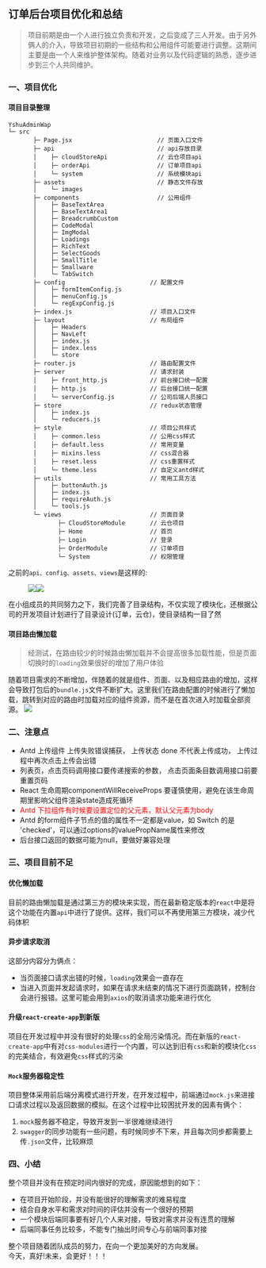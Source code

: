 ## 订单后台项目优化和总结
> 项目前期是由一个人进行独立负责和开发，之后变成了三人开发。由于另外俩人的介入，导致项目初期的一些结构和公用组件可能要进行调整。这期间主要是由一个人来维护整体架构。随着对业务以及代码逻辑的熟悉，逐步进步到三个人共同维护。
### 一、项目优化
#### 项目目录整理
```
YshuAdminWap
└─ src
       ├─ Page.jsx                        // 页面入口文件
       ├─ api                             // api存放目录
       │    ├─ cloudStoreApi              // 云仓项目api
       │    ├─ orderApi                   // 订单项目api
       │    └─ system                     // 系统模块api
       ├─ assets                          // 静态文件存放
       │    └─ images
       ├─ components                      // 公用组件
       │    ├─ BaseTextArea
       │    ├─ BaseTextArea1
       │    ├─ BreadcrumbCustom
       │    ├─ CodeModal
       │    ├─ ImgModal
       │    ├─ Loadings
       │    ├─ RichText
       │    ├─ SelectGoods
       │    ├─ SmallTitle
       │    ├─ Smallware
       │    └─ TabSwitch
       ├─ config                        // 配置文件
       │    ├─ formItemConfig.js
       │    ├─ menuConfig.js
       │    └─ regExpConfig.js
       ├─ index.js                      // 项目入口文件
       ├─ layout                        // 布局组件
       │    ├─ Headers
       │    ├─ NavLeft
       │    ├─ index.js
       │    ├─ index.less
       │    └─ store
       ├─ router.js                     // 路由配置文件
       ├─ server                        // 请求封装
       │    ├─ front_http.js            // 前台接口统一配置
       │    ├─ http.js                  // 后台接口统一配置
       │    └─ serverConfig.js          // 公司后端人员接口
       ├─ store                         // redux状态管理
       │    ├─ index.js
       │    └─ reducers.js
       ├─ style                         // 项目公共样式
       │    ├─ common.less              // 公用css样式
       │    ├─ default.less             // 常用变量
       │    ├─ mixins.less              // css混合器
       │    ├─ reset.less               // css重置样式
       │    └─ theme.less               // 自定义antd样式
       ├─ utils                         // 常用工具方法
       │    ├─ buttonAuth.js
       │    ├─ index.js
       │    ├─ requireAuth.js
       │    └─ tools.js
       └─ views                         // 页面目录
              ├─ CloudStoreModule       // 云仓项目
              ├─ Home                   // 首页
              ├─ Login                  // 登录
              ├─ OrderModule            // 订单项目
              └─ System                 // 权限管理
```
之前的`api、config、assets、views`是这样的:
<figure>
  <img src="./shotscreen/beforeApi.png"><img src="./shotscreen/beforeConfig1.png">
</figure>

在小组成员的共同努力之下，我们完善了目录结构，不仅实现了模块化，还根据公司的开发项目计划进行了目录设计(订单，云仓)，使目录结构一目了然

#### 项目路由懒加载
> 经测试，在路由较少的时候路由懒加载并不会提高很多加载性能，但是页面切换时的`loading`效果很好的增加了用户体验

随着项目需求的不断增加，伴随着的就是组件、页面、以及相应路由的增加，这样会导致打包后的`bundle.js`文件不断扩大。这里我们在路由配置的时候进行了懒加载，跳转到对应的路由时加载对应的组件资源，而不是在首次进入时加载全部资源。
![](./shotscreen/routerLazy.png)

### 二、注意点
* Antd 上传组件 上传失败错误捕获， 上传状态 done 不代表上传成功， 上传过程中再次点击上传会出错
* 列表页，点击页码调用接口要传递搜索的参数， 点击页面条目数调用接口前要重置页码
* React 生命周期componentWillReceiveProps 要谨慎使用，避免在该生命周期里影响父组件渲染state造成死循环
* <font color="red">Antd 下拉组件有时候要设置定位的父元素，默认父元素为body</font>
* Antd 的form组件子节点的值的属性不一定都是value，如 Switch 的是 'checked'，可以通过options的valuePropName属性来修改
* 后台接口返回的数据可能为null，要做好兼容处理
### 三、项目目前不足
#### 优化懒加载
目前的路由懒加载是通过第三方的模块来实现，而在最新稳定版本的`react`中是将这个功能在内置`api`中进行了提供。这样，我们可以不再使用第三方模块，减少代码体积
#### 异步请求取消
这部分内容分为俩点：  
* 当页面接口请求出错的时候，`loading`效果会一直存在
* 当进入页面并发起请求时，如果在请求未结束的情况下进行页面跳转，控制台会进行报错。这里可能会用到`axios`的取消请求功能来进行优化
#### 升级`react-create-app`到新版
项目在开发过程中并没有很好的处理`css`的全局污染情况。而在新版的`react-create-app`中有对`css-modules`进行一个内置，可以达到旧有`css`和新的模块化`css`的完美结合，有效避免`css`样式的污染
#### `Mock`服务器稳定性
项目整体采用前后端分离模式进行开发，在开发过程中，前端通过`mock.js`来进接口请求过程以及返回数据的模拟。在这个过程中比较困扰开发的因素有俩个：  
1. `mock`服务器不稳定，导致开发到一半很难继续进行
2. `swagger`的同步功能有一些问题，有时候同步不下来，并且每次同步都需要上传`.json`文件，比较麻烦


### 四、小结
整个项目并没有在预定时间内很好的完成，原因能想到的如下：  
* 在项目开始阶段，并没有能很好的理解需求的难易程度
* 结合自身水平和需求对时间的评估并没有一个很好的预期
* 一个模块后端同事要有好几个人来对接，导致对需求并没有连贯的理解
* 后端同事任务比较多，不能专门抽出时间专心与前端同事对接

整个项目随着团队成员的努力，在向一个更加美好的方向发展。  
今天，真好!未来，会更好！！！

